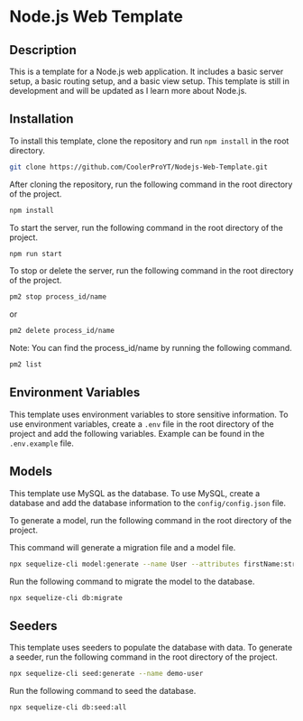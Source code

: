 # Node.js Web Template

## Description
This is a template for a Node.js web application. It includes a basic server setup, a basic routing setup, and a basic view setup.
This template is still in development and will be updated as I learn more about Node.js.

## Installation
To install this template, clone the repository and run `npm install` in the root directory.

```bash
git clone https://github.com/CoolerProYT/Nodejs-Web-Template.git
```

After cloning the repository, run the following command in the root directory of the project.

```bash
npm install
```

To start the server, run the following command in the root directory of the project.

```bash
npm run start
```

To stop or delete the server, run the following command in the root directory of the project.

```bash
pm2 stop process_id/name
```
or
```bash
pm2 delete process_id/name
```
Note: You can find the process_id/name by running the following command.

```bash
pm2 list
```

## Environment Variables
This template uses environment variables to store sensitive information. To use environment variables, create a `.env` file in the root directory of the project and add the following variables.
Example can be found in the `.env.example` file.

## Models
This template use MySQL as the database. To use MySQL, create a database and add the database information to the `config/config.json` file.

To generate a model, run the following command in the root directory of the project.

This command will generate a migration file and a model file.

```bash
npx sequelize-cli model:generate --name User --attributes firstName:string,lastName:string,email:string
```

Run the following command to migrate the model to the database.

```bash
npx sequelize-cli db:migrate
```

## Seeders
This template uses seeders to populate the database with data. To generate a seeder, run the following command in the root directory of the project.

```bash
npx sequelize-cli seed:generate --name demo-user
```

Run the following command to seed the database.

```bash
npx sequelize-cli db:seed:all
```